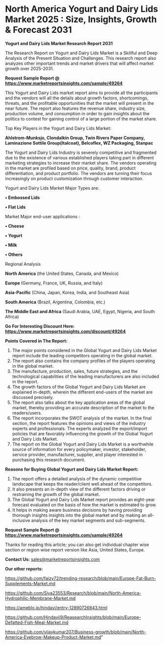 # North America Yogurt and Dairy Lids Market 2025 : Size, Insights, Growth & Forecast 2031

<strong>Yogurt and Dairy Lids Market Research Report 2031</strong>

The Research Report on Yogurt and Dairy Lids Market is a Skillful and Deep Analysis of the Present Situation and Challenges. This research report also analyzes other important trends and market drivers that will affect market growth over 2025-2031.

<strong>Request Sample Report @ <a href=https://www.marketreportsinsights.com/sample/49264>https://www.marketreportsinsights.com/sample/49264</a></strong>

This Yogurt and Dairy Lids market report aims to provide all the participants and the vendors will all the details about growth factors, shortcomings, threats, and the profitable opportunities that the market will present in the near future. The report also features the revenue share, industry size, production volume, and consumption in order to gain insights about the politics to contest for gaining control of a large portion of the market share.

Top Key Players in the Yogurt and Dairy Lids Market:

<strong>Ahlstrom-Munksjo, Clondalkin Group, Twin Rivers Paper Company, Laminazione Sottile Group(Italcoat), Belcoflex, WZ Packaging, Stanpac</strong>

The Yogurt and Dairy Lids Industry is severely competitive and fragmented due to the existence of various established players taking part in different marketing strategies to increase their market share. The vendors operating in the market are profiled based on price, quality, brand, product differentiation, and product portfolio. The vendors are turning their focus increasingly on product customization through customer interaction.

Yogurt and Dairy Lids Market Major Types are:

<strong>•  Embossed Lids

•  Flat Lids</strong>

Market Major end-user applications :

<strong>•  Cheese

•  Yogurt

•  Milk

•  Others</strong>

Regional Analysis

</u><strong><b>North America</b></strong> (the United States, Canada, and Mexico)

<strong><b>Europe </b></strong>(Germany, France, UK, Russia, and Italy)

<strong><b>Asia-Pacific</b></strong> (China, Japan, Korea, India, and Southeast Asia)

<strong><b>South America</b></strong> (Brazil, Argentina, Colombia, etc.)

<strong><b>The Middle East and Africa</b></strong> (Saudi Arabia, UAE, Egypt, Nigeria, and South Africa)

<strong>Go For Interesting Discount Here: <a href=https://www.marketreportsinsights.com/discount/49264>https://www.marketreportsinsights.com/discount/49264</a></strong>

<strong>Points Covered in The Report:</strong>
<ol>
  <li>The major points considered in the Global Yogurt and Dairy Lids Market report include the leading competitors operating in the global market.</li>
  <li>The report also contains the company profiles of the players operating in the global market.</li>
  <li>The manufacture, production, sales, future strategies, and the technological capabilities of the leading manufacturers are also included in the report.</li>
  <li>The growth factors of the Global Yogurt and Dairy Lids Market are explained in-depth, wherein the different end-users of the market are discussed precisely.</li>
  <li>The report also talks about the key application areas of the global market, thereby providing an accurate description of the market to the readers/users.</li>
  <li>The report incorporates the SWOT analysis of the market. In the final section, the report features the opinions and views of the industry experts and professionals. The experts analyzed the export/import policies that are favorably influencing the growth of the Global Yogurt and Dairy Lids Market.</li>
  <li>The report on the Global Yogurt and Dairy Lids Market is a worthwhile source of information for every policymaker, investor, stakeholder, service provider, manufacturer, supplier, and player interested in purchasing this research document.</li>
</ol>
<strong>Reasons for Buying Global Yogurt and Dairy Lids Market Report:</strong>

<ol>
  <li>The report offers a detailed analysis of the dynamic competitive landscape that keeps the reader/client well ahead of the competitors.</li>
  <li>It also presents an in-depth view of the different factors driving or restraining the growth of the global market.</li>
  <li>The Global Yogurt and Dairy Lids Market report provides an eight-year forecast evaluated on the basis of how the market is estimated to grow.</li>
  <li>It helps in making aware business decisions by having providing thorough insights insights into the global market and by making an all-inclusive analysis of the key market segments and sub-segments.</li>
</ol>
<strong>Request Sample Report @ <a href=https://www.marketreportsinsights.com/sample/49264>https://www.marketreportsinsights.com/sample/49264</a></strong>


Thanks for reading this article; you can also get individual chapter wise section or region wise report version like Asia, United States, Europe.

<strong>Contact Us:</strong>
sales@marketreportsinsights.com

<strong>Our other reports:</strong>

<a href=https://github.com/faizy72/trending-research/blob/main/Europe-Fat-Burn-Supplements-Market.md>https://github.com/faizy72/trending-research/blob/main/Europe-Fat-Burn-Supplements-Market.md</a>

<a href=https://github.com/Siya23553/Research/blob/main/North-America-Hydrophilic-Membrane-Market.md>https://github.com/Siya23553/Research/blob/main/North-America-Hydrophilic-Membrane-Market.md</a>

<a href=https://ameblo.jp/hindavi/entry-12890726843.html>https://ameblo.jp/hindavi/entry-12890726843.html</a>

<a href=https://github.com/Hindavii9/ReasearchInsights/blob/main/Europe-Defatted-Fish-Meal-Market.md>https://github.com/Hindavii9/ReasearchInsights/blob/main/Europe-Defatted-Fish-Meal-Market.md</a>

<a href=https://github.com/vijaykumar207/Business-growth/blob/main/North-America-Eyebrow-Makeup-Product-Market.md>https://github.com/vijaykumar207/Business-growth/blob/main/North-America-Eyebrow-Makeup-Product-Market.md</a>"

